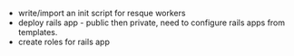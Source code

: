 * write/import an init script for resque workers
* deploy rails app - public then private, need to configure rails apps from templates.
* create roles for rails app
